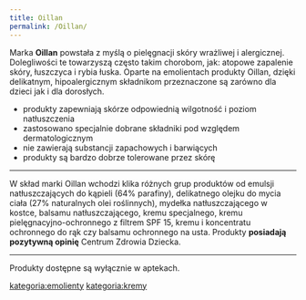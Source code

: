 ```yaml
---
title: Oillan
permalink: /Oillan/
---
```


Marka **Oillan** powstała z myślą o pielęgnacji skóry wrażliwej i alergicznej. Dolegliwości te towarzyszą często takim chorobom, jak: atopowe zapalenie skóry, łuszczyca i rybia łuska. Oparte na emolientach produkty Oillan, dzięki delikatnym, hipoalergicznym składnikom przeznaczone są zarówno dla dzieci jak i dla dorosłych.

-   produkty zapewniają skórze odpowiednią wilgotność i poziom natłuszczenia
-   zastosowano specjalnie dobrane składniki pod względem dermatologicznym
-   nie zawierają substancji zapachowych i barwiących
-   produkty są bardzo dobrze tolerowane przez skórę

------------------------------------------------------------------------

W skład marki Oillan wchodzi klika różnych grup produktów od emulsji natłuszczających do kąpieli (64% parafiny), delikatnego olejku do mycia ciała (27% naturalnych olei roślinnych), mydełka natłuszczającego w kostce, balsamu natłuszczającego, kremu specjalnego, kremu pielęgnacyjno-ochronnego z filtrem SPF 15, kremu i koncentratu ochronnego do rąk czy balsamu ochronnego na usta. Produkty **posiadają pozytywną opinię** Centrum Zdrowia Dziecka.

------------------------------------------------------------------------

Produkty dostępne są wyłącznie w aptekach.

[kategoria:emolienty](/kategoria:emolienty "wikilink") [kategoria:kremy](/kategoria:kremy "wikilink")